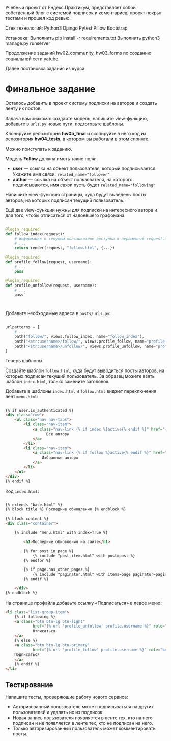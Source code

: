 Учебный проект от Яндекс.Практикум, представляет собой собственный блог с системой подписок и коментариев, проект покрыт тестами и прошел код ревью.

Стек технологий:
Python3
Django
Pytest
Pillow
Bootstrap

Установка:
Выполнить pip install -r requirements.txt
Выполнить python3 manage.py runserver

Продолжение заданий hw02_community, hw03_forms по созданию социальной сети yatube. 

Далее постановка задания из курса.

# Финальное задание

Осталось добавить в проект систему подписки на авторов и создать ленту их постов.

Задача вам знакома: создайте модель, напишите view-функцию, добавьте в `urls.py` новые пути, подготовьте шаблоны.

Клонируйте репозиторий **hw05_final** и скопируйте в него код из репозитория **hw04_tests**, в котором вы работали в этом спринте.

Можно приступать к заданию.

Модель **Follow** должна иметь такие поля:

- **user** — ссылка на объект пользователя, который подписывается. Укажите имя связи: `related_name="follower"`
- **author** — ссылка на объект пользователя, на которого подписываются, имя связи пусть будет `related_name="following"`

Напишите view-функцию страницы, куда будут выведены посты авторов, на которых подписан текущий пользователь.

Ещё две view-функции нужны для подписки на интересного автора и для того, чтобы отписаться от надоевшего графомана:

```PYTHON

@login_required
def follow_index(request):
    # информация о текущем пользователе доступна в переменной request.user
    # ...
    return render(request, "follow.html", {...})

@login_required
def profile_follow(request, username):
    # ...
    pass

@login_required
def profile_unfollow(request, username):
    # ...
    pass` 




```

Добавьте необходимые адреса в `posts/urls.py`:

```PYTHON

urlpatterns = [
    # ...
    path("follow/", views.follow_index, name="follow_index"),
    path("<str:username>/follow/", views.profile_follow, name="profile_follow"), 
    path("<str:username>/unfollow/", views.profile_unfollow, name="profile_unfollow"),
] 
```

Теперь шаблоны.

Создайте шаблон `follow.html`, куда будут выводиться посты авторов, на которых подписан текущий пользователь. За образец можете взять шаблон `index.html`, только замените заголовок.

Добавьте в шаблоны `index.html` и `follow.html` виджет переключения лент `menu.html`:

```HTML

{% if user.is_authenticated %} 
<div class="row">
    <ul class="nav nav-tabs">
        <li class="nav-item">
            <a class="nav-link {% if index %}active{% endif %}" href="{% url 'index' %}">
                  Все авторы
            </a>
        </li>
        <li class="nav-item">
            <a class="nav-link {% if follow %}active{% endif %}" href="/follow">
                Избранные авторы
            </a>
        </li>
    </ul>
</div>
{% endif %}
```

Код `index.html`:

```HTML

{% extends "base.html" %} 
{% block title %} Последние обновления {% endblock %}

{% block content %}
<div class="container">

    {% include "menu.html" with index=True %}

        <h1>Последние обновления на сайте</h1>

        {% for post in page %}
            {% include "post_item.html" with post=post %}
        {% endfor %}

        {% if page.has_other_pages %}
            {% include "paginator.html" with items=page paginator=paginator %}
        {% endif %}

    </div>
{% endblock %}

```

На странице профайла добавьте ссылку «Подписаться» в левое меню:

```HTML
<li class="list-group-item">
    {% if following %}
    <a class="btn btn-lg btn-light" 
            href="{% url 'profile_unfollow' profile.username %}" role="button"> 
            Отписаться 
    </a> 
    {% else %}
    <a class="btn btn-lg btn-primary" 
            href="{% url 'profile_follow' profile.username %}" role="button">
    Подписаться 
    </a>
    {% endif %}
</li>
```

## Тестирование

Напишите тесты, проверяющие работу нового сервиса:

- Авторизованный пользователь может подписываться на других пользователей и удалять их из подписок.
- Новая запись пользователя появляется в ленте тех, кто на него подписан и не появляется в ленте тех, кто не подписан на него.
- Только авторизированный пользователь может комментировать посты.
